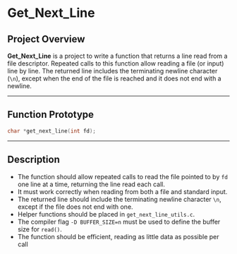 # Get_Next_Line

## Project Overview

**Get_Next_Line** is a project to write a function that returns a line read from a file descriptor. Repeated calls to this function allow reading a file (or input) line by line. The returned line includes the terminating newline character (`\n`), except when the end of the file is reached and it does not end with a newline.

---

## Function Prototype

```c
char *get_next_line(int fd);
```
---

## Description

- The function should allow repeated calls to read the file pointed to by `fd` one line at a time, returning the line read each call.
- It must work correctly when reading from both a file and standard input.
- The returned line should include the terminating newline character `\n`, except if the file does not end with one.
- Helper functions should be placed in `get_next_line_utils.c`.
- The compiler flag `-D BUFFER_SIZE=n` must be used to define the buffer size for `read()`.
- The function should be efficient, reading as little data as possible per call

